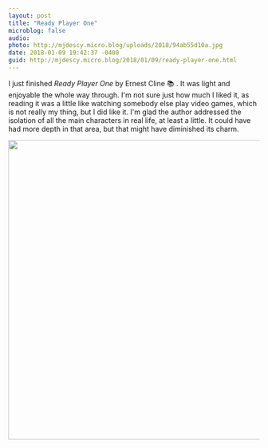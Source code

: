 ```yaml
---
layout: post
title: "Ready Player One"
microblog: false
audio: 
photo: http://mjdescy.micro.blog/uploads/2018/94ab55d10a.jpg
date: 2018-01-09 19:42:37 -0400
guid: http://mjdescy.micro.blog/2018/01/09/ready-player-one.html
---
```

I just finished _Ready Player One_ by Ernest Cline 📚 . It was light and enjoyable the whole way through. I'm not sure just how much I liked it, as reading it was a little like watching somebody else play video games, which is not really my thing, but I did like it. I'm glad the author addressed the isolation of all the main characters in real life, at least a little. It could have had more depth in that area, but that might have diminished its charm.

<img src="http://mjdescy.micro.blog/uploads/2018/94ab55d10a.jpg" width="600" height="600" />

